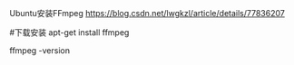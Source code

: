 Ubuntu安装FFmpeg
https://blog.csdn.net/lwgkzl/article/details/77836207

#下载安装
apt-get install ffmpeg



 
ffmpeg -version
